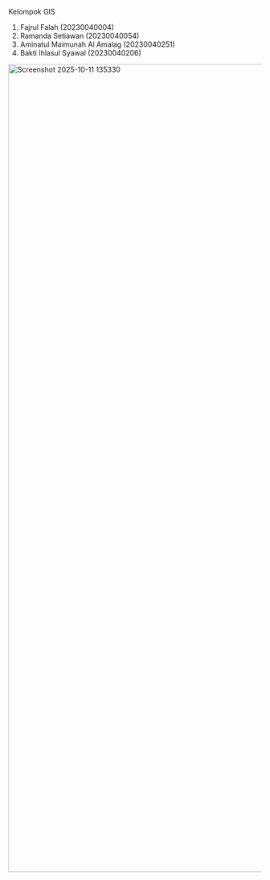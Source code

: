 Kelompok GIS 
1. Fajrul Falah (20230040004)
2. Ramanda Setiawan (20230040054)
3. Aminatul Maimunah Al Amalag (20230040251)
4. Bakti Ihlasul Syawal (20230040206)

<img width="2879" height="1604" alt="Screenshot 2025-10-11 135330" src="https://github.com/user-attachments/assets/62ccca31-1917-49d9-9cbe-1a34a2311d58" />
